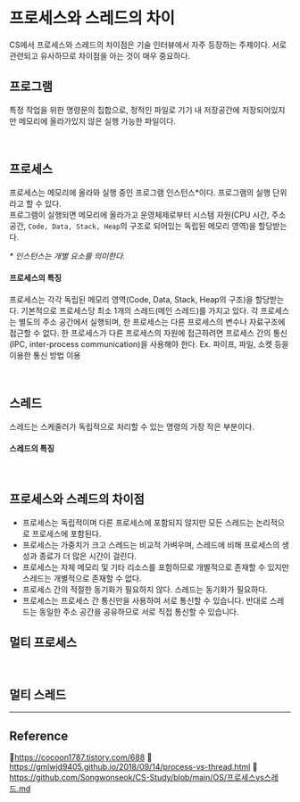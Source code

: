 # 프로세스와 스레드의 차이

CS에서 프로세스와 스레드의 차이점은 기술 인터뷰에서 자주 등장하는 주제이다. 서로 관련되고 유사하므로 차이점을 아는 것이 매우 중요하다.

## 프로그램

특정 작업을 위한 명령문의 집합으로, 정적인 파일로 기기 내 저장공간에 저장되어있지만 메모리에 올라가있지 않은 실행 가능한 파일이다.

<br/>

## 프로세스

프로세스는 메모리에 올라와 실행 중인 프로그램 인스턴스\*이다. 프로그램의 실행 단위라고 할 수 있다.  
프로그램이 실행되면 메모리에 올라가고 운영체제로부터 시스템 자원(CPU 시간, 주소 공간, `Code, Data, Stack, Heap`의 구조로 되어있는 독립된 메모리 영역)을 할당받는다.

_\* 인스턴스는 개별 요소를 의미한다._

#### 프로세스의 특징

프로세스는 각각 독립된 메모리 영역(Code, Data, Stack, Heap의 구조)을 할당받는다.
기본적으로 프로세스당 최소 1개의 스레드(메인 스레드)를 가지고 있다.
각 프로세스는 별도의 주소 공간에서 실행되며, 한 프로세스는 다른 프로세스의 변수나 자료구조에 접근할 수 없다.
한 프로세스가 다른 프로세스의 자원에 접근하려면 프로세스 간의 통신(IPC, inter-process communication)을 사용해야 한다.
Ex. 파이프, 파일, 소켓 등을 이용한 통신 방법 이용

<br/>

## 스레드

스레드는 스케줄러가 독립적으로 처리할 수 있는 명령의 가장 작은 부분이다.

#### 스레드의 특징

<br/>

## 프로세스와 스레드의 차이점

- 프로세스는 독립적이며 다른 프로세스에 포함되지 않지만 모든 스레드는 논리적으로 프로세스에 포함된다.
- 프로세스는 가중치가 크고 스레드는 비교적 가벼우며, 스레드에 비해 프로세스의 생성과 종료가 더 많은 시간이 걸린다.
- 프로세스는 자체 메모리 및 기타 리소스를 포함하므로 개별적으로 존재할 수 있지만 스레드는 개별적으로 존재할 수 없다.
- 프로세스 간의 적절한 동기화가 필요하지 않다. 스레드는 동기화가 필요하다.
- 프로세스는 프로세스 간 통신만을 사용하여 서로 통신할 수 있습니다. 반대로 스레드는 동일한 주소 공간을 공유하므로 서로 직접 통신할 수 있습니다.

## 멀티 프로세스

<br/>

## 멀티 스레드

---

## Reference

📄https://cocoon1787.tistory.com/688
📄https://gmlwjd9405.github.io/2018/09/14/process-vs-thread.html
📄https://github.com/Songwonseok/CS-Study/blob/main/OS/프로세스vs스레드.md
